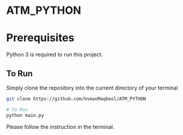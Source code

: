 # ATM_PYTHON

# Prerequisites
Python 3 is required to run this project.

## To Run
Simply clone the repository into the current directory of your terminal
```sh
git clone https://github.com/UsmanMaqbool/ATM_PYTHON

# To Run
python main.py
```
Please follow the instruction in the terminal.

